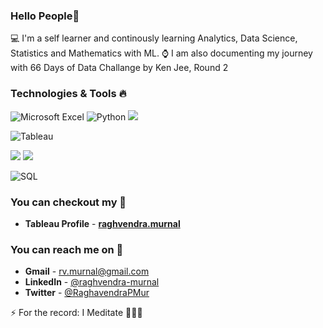 ### Hello People👋

💻 I'm a self learner and continously learning Analytics, Data Science, Statistics and Mathematics with ML.
⌚️ I am also documenting my journey with 66 Days of Data Challange by Ken Jee, Round 2

### Technologies & Tools 🔥
![Microsoft Excel](https://img.shields.io/badge/Microsoft_Excel-217346?style=for-the-badge&logo=microsoft-excel&logoColor=white) 
![Python](https://img.shields.io/badge/python-3670A0?style=for-the-badge&logo=python&logoColor=ffdd54)
<img src="https://img.shields.io/badge/postgres-%23316192.svg?style=for-the-badge&logo=postgresql&logoColor=white">

![Tableau](https://img.shields.io/badge/Tableau-E97627?style=for-the-badge&logo=Tableau&logoColor=white) 

<img src="https://img.shields.io/badge/pandas-%23150458.svg?style=for-the-badge&logo=pandas&logoColor=white">

<img src="https://img.shields.io/badge/numpy-%23013243.svg?style=for-the-badge&logo=numpy&logoColor=white">

![SQL](https://img.shields.io/badge/SQL-217346?style=for-the-badge&logo=microsoft-sql&logoColor=white) 

### You can checkout my 📇

- **Tableau Profile** - **[raghvendra.murnal](https://public.tableau.com/profile/raghvendra.murnal#!/)**

### You can reach me on 📧 

- **Gmail** - rv.murnal@gmail.com 
- **LinkedIn** - <a href="https://www.linkedin.com/in/raghvendra-murnal/"> @raghvendra-murnal</a>
- **Twitter** - <a href="https://twitter.com/RaghavendraPMur/"> @RaghavendraPMur</a>

⚡ For the record: I Meditate 🧘🏽‍♂️
